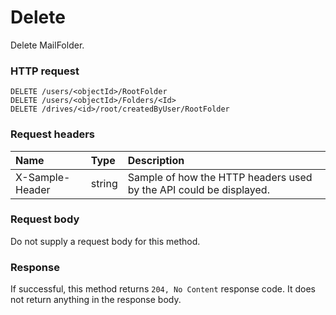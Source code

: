 # Delete

Delete MailFolder.
### HTTP request
```http
DELETE /users/<objectId>/RootFolder
DELETE /users/<objectId>/Folders/<Id>
DELETE /drives/<id>/root/createdByUser/RootFolder

```
### Request headers
| Name       | Type | Description|
|:---------------|:--------|:----------|
| X-Sample-Header  | string  | Sample of how the HTTP headers used by the API could be displayed.|

### Request body
Do not supply a request body for this method.


### Response
If successful, this method returns `204, No Content` response code. It does not return anything in the response body.

<!-- uuid: bf6d9146-fa9c-4cd5-93cc-dafcb97de52e\n2015-10-09 15:13:50 UTC -->